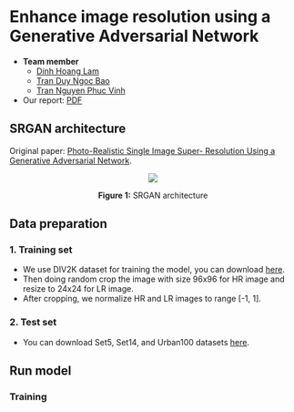# **Enhance image resolution using a Generative Adversarial Network**
* **Team member**
    * [Dinh Hoang Lam](https://github.com/LamKser)
    * [Tran Duy Ngoc Bao](https://github.com/TranDuyNgocBao)
    * [Tran Nguyen Phuc Vinh](https://github.com/Lasky0908)
* Our report: [PDF](https://drive.google.com/file/d/1VkG2oIkthjXusgZRXgoCorzbCA-ZIhZP/view?usp=sharing)

## **SRGAN architecture**
Original paper: [Photo-Realistic Single Image Super-
Resolution Using a Generative Adversarial Network](https://arxiv.org/abs/1609.04802?context=cs).

<div align="center">
    <img src="https://user-images.githubusercontent.com/83662223/179677280-874d1f3f-bb72-4efe-8012-6075bb0b8cac.jpeg">
</div>
<p align="center">
    <strong>Figure 1:</strong> SRGAN architecture
</p>

## **Data preparation**
### **1. Training set**
* We use DIV2K dataset for training the model, you can download [here](https://github.com/LamKser/Image-super-resolution-using-GAN/tree/main/dataset).
* Then doing random crop the image with size 96x96 for HR image and resize to 24x24 for LR image.
* After cropping, we normalize HR and LR images to range [-1, 1].
### **2. Test set**
* You can download Set5, Set14, and Urban100 datasets [here](https://github.com/LamKser/Image-super-resolution-using-GAN/tree/main/dataset).

## **Run model**
### **Training**
